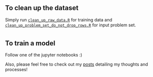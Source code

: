 ## To clean up the dataset

Simply run [```clean_up_raw_data.R```](https://github.com/domingohui/deep_health/blob/master/training_model/clean_up_raw_data.R)
for training data
and [```clean_up_problem_set_do_not_drop_rows.R```](https://github.com/domingohui/deep_health/blob/master/training_model/clean_up_problem_set_do_not_drop_rows.R)
for input problem set. 

# #
## To train a model

Follow one of the jupyter notebooks :)

Also, please feel free to check out my [posts](http://localhost:4000/data%20science/scikit-learn/random%20forest/2017/02/21/deep-health-random-forest.html) detailing my thoughts and processes! 
